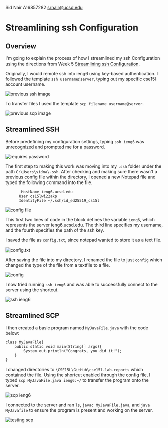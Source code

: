 Sid Nair A16857282 srnair@ucsd.edu

# Streamlining ssh Configuration

## Overview

I'm going to explain the process of how I streamlined my ssh Configuration using the directions from 
Week 5 [Streamlining ssh Configuration](https://ucsd-cse15l-w22.github.io/week/week5/#group-choice-1-streamline-ssh-configuration).

Originally, I would remote ssh into ieng6 using key-based authentication. I followed the template ```ssh username@server```, typing out my specific 
cse15l account username.

![previous ssh image](https://i.gyazo.com/9e25c68719484d6dbc2d37dedbd05b3f.png)

To transfer files I used the template ```scp filename username@server```.

![previous scp image]()

## Streamlined SSH

Before predefining my configuration settings, typing ```ssh ieng6``` was unrecognized and prompted me for a password.

![requires password](https://i.gyazo.com/076ac507636bb3ff3b765da49d8c1586.png)

The first step to making this work was moving into my ```.ssh``` folder under the path ```C:\Users\sidna\.ssh```.
After checking and making sure there wasn't a previous config file within the directory, I opened a new Notepad file and typed the following command into 
the file.


```Host ieng6
	   HostName ieng6.ucsd.edu
	  User cs15lwi22akp
	  IdentityFile ~/.ssh/id_ed25519_cs15l
```
![config file](https://i.gyazo.com/b03726eed617444ab6bad756a5ad44bc.png)

This first two lines of code in the block defines the variable ```ieng6```, which represents the server ieng6.ucsd.edu. The third line specifies my username, and 
the fourth specifies the path of the ssh key.

I saved the file as ```config.txt```, since notepad wanted to store it as a text file.

![config.txt](https://i.gyazo.com/46852ff03280968b0372eaa4db4e95e8.png)
  
  
After saving the file into my directory, I renamed the file to just ```config``` which changed the type of the file from a textfile to a file.
  
![config](https://i.gyazo.com/0e75d48f0a2ff6ba63a673813ac6b24f.png)
 
I now tried running ```ssh ieng6``` and was able to successfully connect to the server using the shortcut.

![ssh ieng6](https://i.gyazo.com/1a5f05489f6ad49f032a812809016b0b.png)

## Streamlined SCP

I then created a basic program named ```MyJavaFile.java``` with the code below:

```
class MyJavaFile{
    public static void main(String[] args){
        System.out.println("Congrats, you did it!");
    }
}
```
 
I changed directories to ```\CSE15L\GitHub\cse15l-lab-reports``` which contained the file. Using the shortcut enabled through the config file, I typed ```scp MyJavaFile.java ieng6:~/``` to transfer the program onto the server.

![scp ieng6](https://i.gyazo.com/917897bd0fe5b0098adc696d1d56c43d.png)

I connected to the server and ran ```ls```, ```javac MyJavaFile.java```, and ```java MyJavafile``` to ensure the program is present and working on the server.

![testing scp](https://i.gyazo.com/319bde8dde27b136b881e7acb5af8990.png)

  
